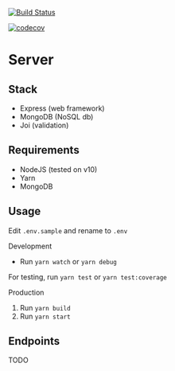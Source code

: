 [![Build Status](https://travis-ci.org/nip10/euromillions-notifications.svg?branch=master)](https://travis-ci.org/nip10/euromillions-notifications)

[![codecov](https://codecov.io/gh/nip10/euromillions-notifications/branch/master/graph/badge.svg)](https://codecov.io/gh/nip10/euromillions-notifications)

# Server

## Stack

- Express (web framework)
- MongoDB (NoSQL db)
- Joi (validation)

## Requirements

- NodeJS (tested on v10)
- Yarn
- MongoDB

## Usage

Edit `.env.sample` and rename to `.env`

Development

- Run `yarn watch` or `yarn debug`

For testing, run `yarn test` or `yarn test:coverage`

Production

  1. Run `yarn build`
  2. Run `yarn start`

## Endpoints

TODO


